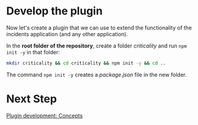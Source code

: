 

# Develop the plugin

Now let's create a plugin that we can use to extend the functionality of the incidents application (and any other application).

In the **root folder of the repository**, create a folder _criticality_ and run `npm init -y` in that folder:

```sh
mkdir criticality && cd criticality && npm init -y && cd ..
```

The command `npm init -y` creates a _package.json_ file in the new folder.

# Next Step

[Plugin development: Concepts](./2_concepts.md)
